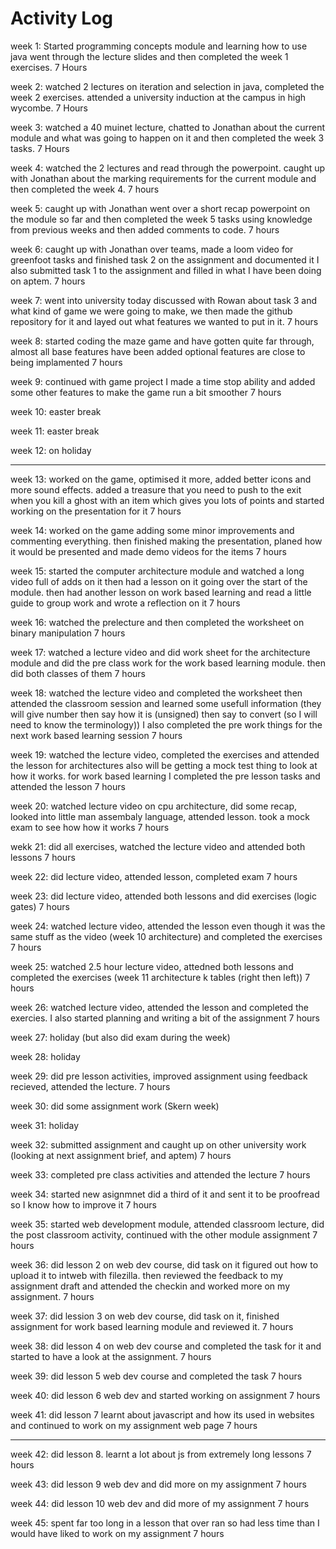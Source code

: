 # Activity Log

week 1: Started programming concepts module and learning how to use java went through the lecture slides and then completed the week 1 exercises.    7 Hours

week 2: watched 2 lectures on iteration and selection in java, completed the week 2 exercises. attended a university induction at the campus in high wycombe.     7 Hours

week 3: watched a 40 muinet lecture, chatted to Jonathan about the current module and what was going to happen on it and then completed the week 3 tasks.      7 Hours

week 4: watched the 2 lectures and read through the powerpoint. caught up with Jonathan about the marking requirements for the current module and then completed the week 4.     7 hours

week 5: caught up with Jonathan went over a short recap powerpoint on the module so far and then completed the week 5 tasks using knowledge from previous weeks and then added comments to code.     7 hours

week 6:  caught up with Jonathan over teams, made a loom video for greenfoot tasks and finished task 2 on the assignment and documented it I also submitted task 1 to the assignment and filled in what I have been doing on aptem.     7 hours

week 7:   went into university today discussed with Rowan about task 3 and what kind of game we were going to make, we then made the github repository for it and layed out what features we wanted to put in it.      7 hours

week 8:    started coding the maze game and have gotten quite far through, almost all base features have been added optional features are close to being implamented      7 hours

week 9:    continued with game project I made a time stop ability and added some other features to make the game run a bit smoother      7 hours

week 10:    easter break

week 11:    easter break

week 12:    on holiday

----------------------------------------

week 13:    worked on the game, optimised it more, added better icons and more sound effects. added a treasure that you need to push to the exit when you kill a ghost with an item which gives you lots of points and started working on the presentation for it           7 hours


week 14:    worked on the game adding some minor improvements and commenting everything. then finished making the presentation, planed how it would be presented and made demo videos for the items             7 hours


week 15:   started the computer architecture module and watched a long video full of adds on it then had a lesson on it going over the start of the module. then had another lesson on work based learning and read a little guide to group work and wrote a reflection on it           7 hours


week 16:    watched the prelecture and then completed the worksheet on binary manipulation          7 hours


week 17:    watched a lecture video and did work sheet for the architecture module and did the pre class work for the work based learning module. then did both classes of them                     7 hours



week 18:    watched the lecture video and completed the worksheet then attended the classroom session and learned some usefull information (they will give number then say how it is (unsigned) then say to convert (so I will need to know the terminology)) I also completed the pre work things for the next work based learning session     7 hours



week 19:    watched the lecture video, completed the exercises and attended the lesson for architectures also will be getting a mock test thing to look at how it works. for work based learning I completed the pre lesson tasks and attended the lesson           7 hours



week 20:    watched lecture video on cpu architecture, did some recap, looked into little man assembaly language, attended lesson. took a mock exam to see how how it works         7 hours



wekk 21: did all exercises, watched the lecture video and attended both lessons           7 hours



week 22: did lecture video, attended lesson, completed exam         7 hours



week 23: did lecture video, attended both lessons and did exercises (logic gates)         7 hours


week 24: watched lecture video, attended the lesson even though it was the same stuff as the video (week 10 architecture) and completed the exercises          7 hours



week 25: watched 2.5 hour lecture video, attedned both lessons and completed the exercises (week 11 architecture k tables (right then left))        7 hours



week 26: watched lecture video, attended the lesson and completed the exercies. I also started planning and writing a bit of the assignment     7 hours


week 27: holiday (but also did exam during the week)


week 28: holiday


week 29: did pre lesson activities, improved assignment using feedback recieved, attended the lecture.      7 hours


week 30: did some assignment work (Skern week)


week 31: holiday


week 32: submitted assignment and caught up on other university work (looking at next assignment brief, and aptem)         7 hours


week 33:  completed pre class activities and attended the lecture       7 hours


week 34:  started new asignmnet did a third of it and sent it to be proofread so I know how to improve it            7 hours


week 35:   started web development module, attended classroom lecture, did the post classroom activity, continued with the other module assignment         7 hours


week 36:   did lesson 2 on web dev course, did task on it figured out how to upload it to intweb with filezilla. then reviewed the feedback to my assignment draft and attended the checkin and worked more on my assignment.       7 hours


week 37:    did lession 3 on web dev course, did task on it, finished assignment for work based learning module and reviewed it.        7 hours


week 38:    did lesson 4 on web dev course and completed the task for it and started to have a look at the assignment.          7 hours


week 39:    did lesson 5 web dev course and completed the task      7 hours


week 40:    did lesson 6 web dev and started working on assignment      7 hours


week 41:    did lesson 7 learnt about javascript and how its used in websites and continued to work on my assignment web page       7 hours



-------------------------------------------



week 42:    did lesson 8. learnt a lot about js from extremely long lessons     7 hours


week 43:    did lesson 9 web dev and did more on my assignment      7 hours


week 44:    did lesson 10 web dev and did more of my assignment     7 hours


week 45:    spent far too long in a lesson that over ran so had less time than I would have liked to work on my assignment      7 hours